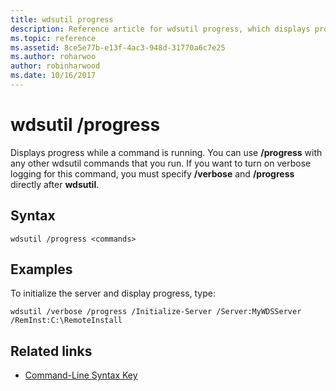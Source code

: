 ```yaml
---
title: wdsutil progress
description: Reference article for wdsutil progress, which displays progress while a command is running.
ms.topic: reference
ms.assetid: 8ce5e77b-e13f-4ac3-948d-31770a6c7e25
ms.author: roharwoo
author: robinharwood
ms.date: 10/16/2017
---
```


# wdsutil /progress

Displays progress while a command is running. You can use **/progress** with any other wdsutil commands that you run. If you want to turn on verbose logging for this command, you must specify **/verbose** and **/progress** directly after **wdsutil**.

## Syntax

```
wdsutil /progress <commands>
```

## Examples

To initialize the server and display progress, type:

```
wdsutil /verbose /progress /Initialize-Server /Server:MyWDSServer /RemInst:C:\RemoteInstall
```

## Related links

- [Command-Line Syntax Key](command-line-syntax-key.md)
